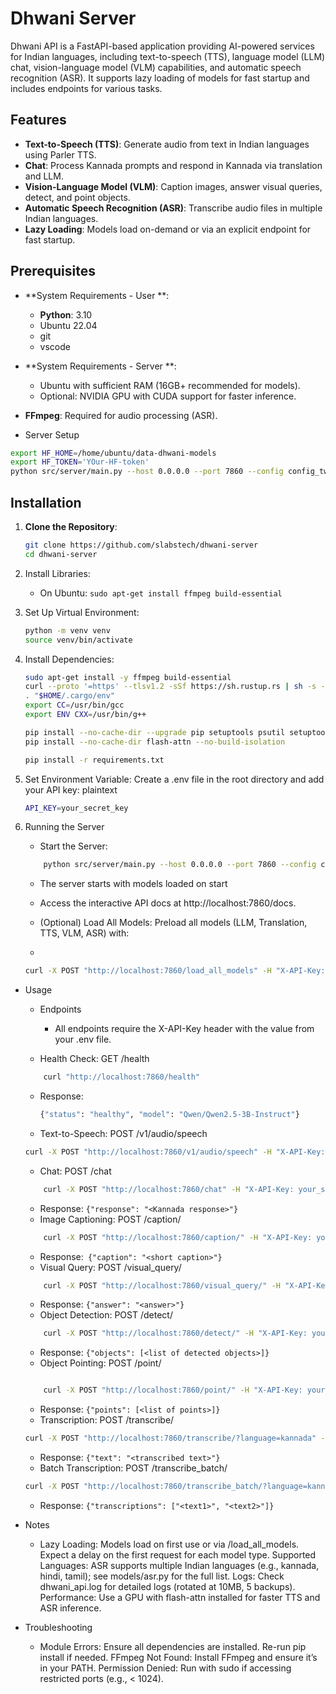 # Dhwani Server

Dhwani API is a FastAPI-based application providing AI-powered services for Indian languages, including text-to-speech (TTS), language model (LLM) chat, vision-language model (VLM) capabilities, and automatic speech recognition (ASR). It supports lazy loading of models for fast startup and includes endpoints for various tasks.

## Features
- **Text-to-Speech (TTS)**: Generate audio from text in Indian languages using Parler TTS.
- **Chat**: Process Kannada prompts and respond in Kannada via translation and LLM.
- **Vision-Language Model (VLM)**: Caption images, answer visual queries, detect, and point objects.
- **Automatic Speech Recognition (ASR)**: Transcribe audio files in multiple Indian languages.
- **Lazy Loading**: Models load on-demand or via an explicit endpoint for fast startup.

## Prerequisites
- **System Requirements - User **:
    - **Python**: 3.10
    - Ubuntu 22.04
    - git 
    - vscode
- **System Requirements - Server **:
  - Ubuntu with sufficient RAM (16GB+ recommended for models).
  - Optional: NVIDIA GPU with CUDA support for faster inference.
- **FFmpeg**: Required for audio processing (ASR).

- Server Setup
```bash
export HF_HOME=/home/ubuntu/data-dhwani-models
export HF_TOKEN='YOur-HF-token'
python src/server/main.py --host 0.0.0.0 --port 7860 --config config_two
```
## Installation

1. **Clone the Repository**:
   ```bash
   git clone https://github.com/slabstech/dhwani-server
   cd dhwani-server
   ```

2. Install Libraries:
    - On Ubuntu: ```sudo apt-get install ffmpeg build-essential```

3. Set Up Virtual Environment:
    ```bash
    python -m venv venv
    source venv/bin/activate 
    ```
4. Install Dependencies:
    ```bash
    sudo apt-get install -y ffmpeg build-essential
    curl --proto '=https' --tlsv1.2 -sSf https://sh.rustup.rs | sh -s -- -y --no-modify-path --profile minimal
    . "$HOME/.cargo/env"
    export CC=/usr/bin/gcc
    export ENV CXX=/usr/bin/g++
    ```
    ```bash
    pip install --no-cache-dir --upgrade pip setuptools psutil setuptools-rust torch==2.6.0
    pip install --no-cache-dir flash-attn --no-build-isolation
    ```

    ```bash
    pip install -r requirements.txt
    ```
    
4. Set Environment Variable:
    Create a .env file in the root directory and add your API key:
    plaintext
    ```bash
    API_KEY=your_secret_key
    ```

5. Running the Server
    - Start the Server:
    ```bash
        python src/server/main.py --host 0.0.0.0 --port 7860 --config config_two
    ```

    - The server starts with models loaded on start
    - Access the interactive API docs at http://localhost:7860/docs.
    
    - (Optional) Load All Models:
    Preload all models (LLM, Translation, TTS, VLM, ASR) with:
    - 
    ```bash
    curl -X POST "http://localhost:7860/load_all_models" -H "X-API-Key: your_secret_key"
    ```

- Usage
    - Endpoints
        - All endpoints require the X-API-Key header with the value from your .env file.

    -    Health Check: GET /health
    ```bash
        curl "http://localhost:7860/health"
    ```
    - Response: 
        ```bash 
        {"status": "healthy", "model": "Qwen/Qwen2.5-3B-Instruct"}
        ```
    
    - Text-to-Speech: POST /v1/audio/speech
    ```  bash
    curl -X POST "http://localhost:7860/v1/audio/speech" -H "X-API-Key: your_secret_key" -H "Content-Type: application/json" -d '{"input": "ನಮಸ್ಕಾರ", "voice": "Female voice", "model": "ai4bharat/indic-parler-tts", "response_format": "mp3"}' --output speech.mp3
    ```
    - Chat: POST /chat
    ``` bash
        curl -X POST "http://localhost:7860/chat" -H "X-API-Key: your_secret_key" -H "Content-Type: application/json" -d '{"prompt": "ನೀವು ಹೇಗಿದ್ದೀರಿ?"}'
    ```

    - Response: 
            ```{"response": "<Kannada response>"}```
    - Image Captioning: POST /caption/
    ```bash
        curl -X POST "http://localhost:7860/caption/" -H "X-API-Key: your_secret_key" -F "file=@image.jpg" -F "length=short"
    ```
    - Response:``` {"caption": "<short caption>"}```
    - Visual Query: POST /visual_query/
    ```bash
        curl -X POST "http://localhost:7860/visual_query/" -H "X-API-Key: your_secret_key" -F "file=@image.jpg" -F "query=What is this?"
    ```
    - Response: ```{"answer": "<answer>"}```
    - Object Detection: POST /detect/
    ```bash
        curl -X POST "http://localhost:7860/detect/" -H "X-API-Key: your_secret_key" -F "file=@image.jpg" -F "object_type=face"
    ```
    - Response: ```{"objects": [<list of detected objects>]}```
    - Object Pointing: POST /point/
    ```bash

        curl -X POST "http://localhost:7860/point/" -H "X-API-Key: your_secret_key" -F "file=@image.jpg" -F "object_type=person"
    ```
    - Response: ```{"points": [<list of points>]}```
    - Transcription: POST /transcribe/
    ```bash
    curl -X POST "http://localhost:7860/transcribe/?language=kannada" -H "X-API-Key: your_secret_key" -F "file=@audio.wav"
    ```
    - Response: ```{"text": "<transcribed text>"}```
    - Batch Transcription: POST /transcribe_batch/
    ```bash
    curl -X POST "http://localhost:7860/transcribe_batch/?language=kannada" -H "X-API-Key: your_secret_key" -F "files=@audio1.wav" -F "files=@audio2.mp3"
    ```
    - Response: ```{"transcriptions": ["<text1>", "<text2>"]}```

- Notes
    - Lazy Loading: Models load on first use or via /load_all_models. Expect a delay on the first request for each model type.
    Supported Languages: ASR supports multiple Indian languages (e.g., kannada, hindi, tamil); see models/asr.py for the full list.
    Logs: Check dhwani_api.log for detailed logs (rotated at 10MB, 5 backups).
    Performance: Use a GPU with flash-attn installed for faster TTS and ASR inference.

- Troubleshooting

    - Module Errors: Ensure all dependencies are installed. Re-run pip install if needed.
    FFmpeg Not Found: Install FFmpeg and ensure it’s in your PATH.
    Permission Denied: Run with sudo if accessing restricted ports (e.g., < 1024).


